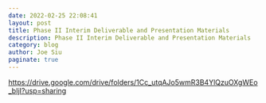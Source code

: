 ```yaml
---
date: 2022-02-25 22:08:41
layout: post
title: Phase II Interim Deliverable and Presentation Materials
description: Phase II Interim Deliverable and Presentation Materials
category: blog
author: Joe Siu
paginate: true
---
```

<https://drive.google.com/drive/folders/1Cc_utqAJo5wmR3B4YlQzuOXgWEo_bIjI?usp=sharing>